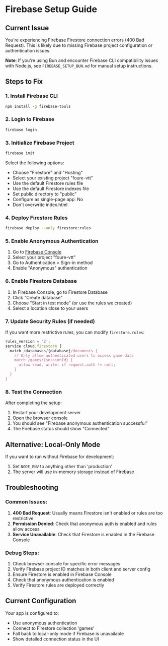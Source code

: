 # Firebase Setup Guide

## Current Issue
You're experiencing Firebase Firestore connection errors (400 Bad Request). This is likely due to missing Firebase project configuration or authentication issues.

**Note**: If you're using Bun and encounter Firebase CLI compatibility issues with Node.js, see `FIREBASE_SETUP_BUN.md` for manual setup instructions.

## Steps to Fix

### 1. Install Firebase CLI
```bash
npm install -g firebase-tools
```

### 2. Login to Firebase
```bash
firebase login
```

### 3. Initialize Firebase Project
```bash
firebase init
```

Select the following options:
- Choose "Firestore" and "Hosting"
- Select your existing project "foure-vtt"
- Use the default Firestore rules file
- Use the default Firestore indexes file
- Set public directory to "public"
- Configure as single-page app: No
- Don't overwrite index.html

### 4. Deploy Firestore Rules
```bash
firebase deploy --only firestore:rules
```

### 5. Enable Anonymous Authentication
1. Go to [Firebase Console](https://console.firebase.google.com/)
2. Select your project "foure-vtt"
3. Go to Authentication > Sign-in method
4. Enable "Anonymous" authentication

### 6. Enable Firestore Database
1. In Firebase Console, go to Firestore Database
2. Click "Create database"
3. Choose "Start in test mode" (or use the rules we created)
4. Select a location close to your users

### 7. Update Security Rules (if needed)
If you want more restrictive rules, you can modify `firestore.rules`:

```javascript
rules_version = '2';
service cloud.firestore {
  match /databases/{database}/documents {
    // Only allow authenticated users to access game data
    match /games/{sessionId} {
      allow read, write: if request.auth != null;
    }
  }
}
```

### 8. Test the Connection
After completing the setup:
1. Restart your development server
2. Open the browser console
3. You should see "Firebase anonymous authentication successful"
4. The Firebase status should show "Connected"

## Alternative: Local-Only Mode
If you want to run without Firebase for development:
1. Set `NODE_ENV` to anything other than 'production'
2. The server will use in-memory storage instead of Firebase

## Troubleshooting

### Common Issues:
1. **400 Bad Request**: Usually means Firestore isn't enabled or rules are too restrictive
2. **Permission Denied**: Check that anonymous auth is enabled and rules allow access
3. **Service Unavailable**: Check that Firestore is enabled in the Firebase Console

### Debug Steps:
1. Check browser console for specific error messages
2. Verify Firebase project ID matches in both client and server config
3. Ensure Firestore is enabled in Firebase Console
4. Check that anonymous authentication is enabled
5. Verify Firestore rules are deployed correctly

## Current Configuration
Your app is configured to:
- Use anonymous authentication
- Connect to Firestore collection 'games'
- Fall back to local-only mode if Firebase is unavailable
- Show detailed connection status in the UI

